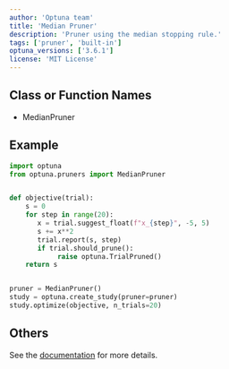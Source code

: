 ```yaml
---
author: 'Optuna team'
title: 'Median Pruner'
description: 'Pruner using the median stopping rule.'
tags: ['pruner', 'built-in']
optuna_versions: ['3.6.1']
license: 'MIT License'
---
```


## Class or Function Names
- MedianPruner

## Example
```python
import optuna
from optuna.pruners import MedianPruner


def objective(trial):
    s = 0
    for step in range(20):
       x = trial.suggest_float(f"x_{step}", -5, 5)
       s += x**2
       trial.report(s, step)
       if trial.should_prune():
            raise optuna.TrialPruned()
    return s


pruner = MedianPruner()
study = optuna.create_study(pruner=pruner)
study.optimize(objective, n_trials=20)
```

## Others
See the [documentation](https://optuna.readthedocs.io/en/stable/reference/generated/optuna.pruners.MedianPruner.html) for more details.

